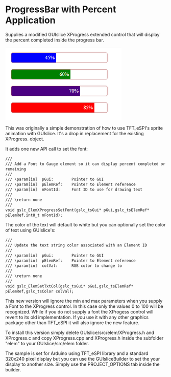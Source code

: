 
# ProgressBar with Percent Application

<p>
Supplies a modified GUIslice XProgress extended control that will display
the percent completed inside the progress bar.
</p>

![](sample-graphs.png)

<p>
This was originally a simple demonstration of how to use TFT_eSPI's sprite
animation with GUIslice. It's a drop in replacement for the existing
XProgress.<c,h> object. 
</p>

It adds one new API call to set the font:

```
///
/// Add a Font to Gauge element so it can display percent completed or remaining
///
/// \param[in]  pGui:        Pointer to GUI
/// \param[in]  pElemRef:    Pointer to Element reference
/// \param[in]  nFontId:     Font ID to use for drawing text
///
/// \return none
///
void gslc_ElemXProgressSetFont(gslc_tsGui* pGui,gslc_tsElemRef* pElemRef,int8_t nFontId);
```

<p>
The color of the text will default to white but you can optionally set the color 
of text using GUIslice's:
</p>

```
///
/// Update the text string color associated with an Element ID
///
/// \param[in]  pGui:        Pointer to GUI
/// \param[in]  pElemRef:    Pointer to Element reference
/// \param[in]  colVal:      RGB color to change to
///
/// \return none
///
void gslc_ElemSetTxtCol(gslc_tsGui* pGui,gslc_tsElemRef* pElemRef,gslc_tsColor colVal);
```

<p>
This new version will ignore the min and max parameters when you supply a Font to
the XProgress control. In this case only the values 0 to 100 will be recognized. 
While if you do not supply a font the XProgess control will revert to its old 
implementation. If you use it with any other graphics package other than TFT_eSPI 
it will also ignore the new feature.
</p>

<p>
To install this version simply delete GUIslice/src/elem/XProgress.h and XProgress.c
and copy XProgress.cpp and XProgress.h inside the subfolder "elem" to your GUIslice/src/elem folder. 
</p>

<p>
The sample is set for Arduino using TFT_eSPI library and a standard
320x240 pixel display but you can use the GUIsliceBuilder to set the
your display to another size. Simply use the PROJECT_OPTIONS tab inside 
the builder.
</p> 
